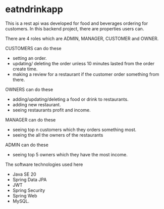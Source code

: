 # eatndrinkapp

This is a rest api was developed for food and beverages ordering for customers.
In this backend project, there are properties users can.

There are 4 roles which are ADMIN, MANAGER, CUSTOMER and OWNER.

CUSTOMERS can do these
- setting an order.
- updating/ deleting the order unless 10 minutes lasted from the order create time.
- making a review for a restaurant if the customer order something from there.
 
OWNERS can do these
- adding/updating/deleting a food or drink to restaurants. 
- adding new restaurant.
- seeing restaurants profit and income. 

MANAGER can do these
- seeing top n customers which they orders something most.
- seeing the all the owners of the restaurants

ADMIN can do these
- seeing top 5 owners which they have the most income.

The software technologies used here
- Java SE 20
- Spring Data JPA
- JWT
- Spring Security
- Spring Web
- MySQL.
